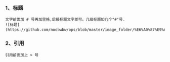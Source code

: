 ### 1、标题
    文字前面加 # 号再加空格,后接标题文字即可。几级标题加几个"#"号.
    ![标题](https://github.com/noobwbw/ops/blob/master/image_folder/%E6%A0%87%E9%A2%98.jpg)
### 2、引用
    引用前面加上 > 号
